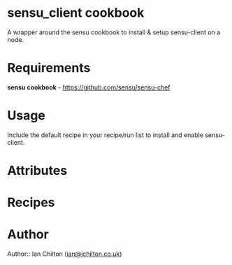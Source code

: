 # sensu_client cookbook

A wrapper around the sensu cookbook to install & setup sensu-client on a node.

# Requirements

**sensu cookbook** - https://github.com/sensu/sensu-chef

# Usage

Include the default recipe in your recipe/run list to install and enable sensu-client.

# Attributes

# Recipes

# Author

Author:: Ian Chilton (<ian@ichilton.co.uk>)
